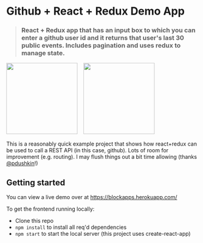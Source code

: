 # Github + React + Redux Demo App

> ### React + Redux app that has an input box to which you can enter a github user id and it returns that user's last 30 public events. Includes pagination and uses redux to manage state.

<a href="https://developer.github.com/v3/" target="_blank"><img width="187" src="https://kanbanize.com/blog/wp-content/uploads/2014/11/GitHub.jpg?raw=true" /></a>&nbsp;&nbsp;&nbsp;
<a href="#" target="_blank"><img width="187" src="https://fiverr-res.cloudinary.com/images/t_main1,q_auto,f_auto/gigs/103023642/original/6d7e0809333009b3d1f09cd0cb137033deabf0a1/build-web-and-mobile-apps-in-react-redux-reactnative.jpg"/></a>

This is a reasonably quick example project that shows how react+redux can be used to call a REST API (in this case, github). Lots of room for improvement (e.g. routing). I may flush things out a bit time allowing (thanks [@pdushkin](https://github.com/pdushkin)!)


## Getting started

You can view a live demo over at https://blockapps.herokuapp.com/

To get the frontend running locally:

- Clone this repo
- `npm install` to install all req'd dependencies
- `npm start` to start the local server (this project uses create-react-app)
